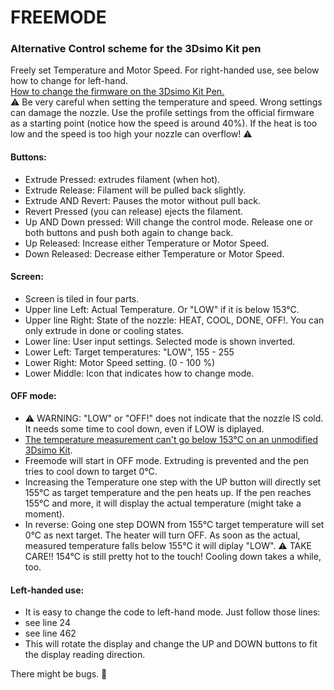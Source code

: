 # FREEMODE
### Alternative Control scheme for the 3Dsimo Kit pen

Freely set Temperature and Motor Speed. For right-handed use, see below how to change for left-hand.   
[How to change the firmware on the 3Dsimo Kit Pen.](../../documents/pdf/HW_FW_manualEN.pdf)  
⚠️ Be very careful when setting the temperature and speed. Wrong settings can damage the nozzle. Use the profile settings from the official firmware as a starting point (notice how the speed is around 40%). If the heat is too low and the speed is too high your nozzle can overflow! ⚠️

#### Buttons:
- Extrude Pressed: extrudes filament (when hot).
- Extrude Release: Filament will be pulled back slightly.
- Extrude AND Revert: Pauses the motor without pull back.
- Revert Pressed (you can release) ejects the filament.
- Up AND Down pressed: Will change the control mode. Release one or both buttons and push both again to change back.
- Up Released: Increase either Temperature or Motor Speed.
- Down Released: Decrease either Temperature or Motor Speed.

#### Screen:
- Screen is tiled in four parts.
- Upper line Left: Actual Temperature. Or "LOW" if it is below 153°C.
- Upper line Right: State of the nozzle: HEAT, COOL, DONE, OFF!. You can only extrude in done or cooling states.
- Lower line: User input settings. Selected mode is shown inverted.
- Lower Left: Target temperatures: "LOW", 155 - 255
- Lower Right: Motor Speed setting. (0 - 100 %)
- Lower Middle: Icon that indicates how to change mode.

#### OFF mode:
- ⚠️ WARNING: "LOW" or "OFF!" does not indicate that the nozzle IS cold. It needs some time to cool down, even if LOW is diplayed.
- [The temperature measurement can't go below 153°C on an unmodified 3Dsimo Kit](https://github.com/3dsimo/3dsimo_kit/issues/4).
- Freemode will start in OFF mode. Extruding is prevented and the pen tries to cool down to target 0°C.
- Increasing the Temperature one step with the UP button will directly set 155°C as target temperature and the pen heats up. If the pen reaches 155°C and more, it will display the actual temperature (might take a moment).
- In reverse: Going one step DOWN from 155°C target temperature will set 0°C as next target. The heater will turn OFF. As soon as the actual, measured temperature falls below 155°C it will diplay "LOW". ⚠️ TAKE CARE!! 154°C is still pretty hot to the touch! Cooling down takes a while, too.

#### Left-handed use:
- It is easy to change the code to left-hand mode. Just follow those lines:
- see line 24
- see line 462
- This will rotate the display and change the UP and DOWN buttons to fit the display reading direction.


  
  
There might be bugs. 🐞
